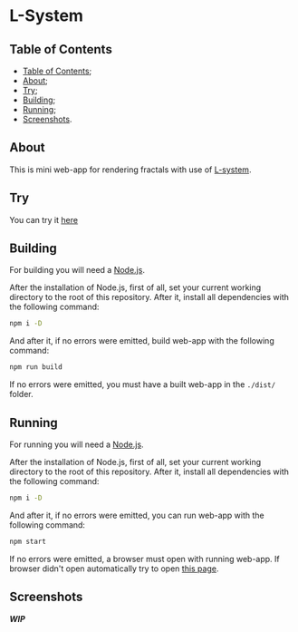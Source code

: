 # L-System

## Table of Contents

- [Table of Contents](#table-of-contents);
- [About](#about);
- [Try](#try);
- [Building](#building);
- [Running](#running);
- [Screenshots](#screenshots).

## About

This is mini web-app for rendering fractals with use of [L-system](https://en.wikipedia.org/wiki/L-system).

## Try

You can try it [here](https://l-system.fominmv.ru)

## Building

For building you will need a [Node.js](https://nodejs.org/en).

After the installation of Node.js, first of all, set your current working directory to the root of this
repository. After it, install all dependencies with the following command:

```bash
npm i -D
```

And after it, if no errors were emitted, build web-app with the following command:

```bash
npm run build
```

If no errors were emitted, you must have a built web-app in the `./dist/` folder.

## Running

For running you will need a [Node.js](https://nodejs.org/en).

After the installation of Node.js, first of all, set your current working directory to the root of this
repository. After it, install all dependencies with the following command:

```bash
npm i -D
```

And after it, if no errors were emitted, you can run web-app with the following command:

```bash
npm start
```

If no errors were emitted, a browser must open with running web-app.
If browser didn't open automatically try to open [this page](http://localhost:8000).

## Screenshots

***WIP***
